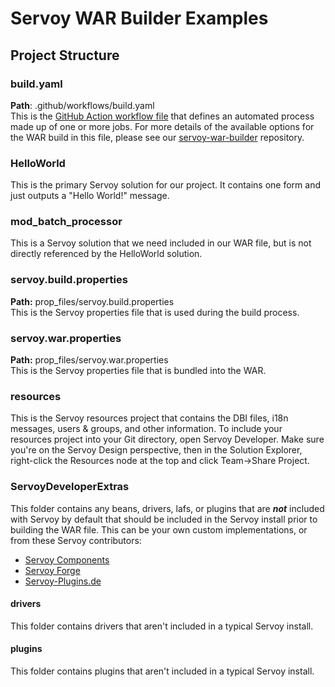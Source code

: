 # Servoy WAR Builder Examples

## Project Structure

### build.yaml
**Path**: .github/workflows/build.yaml  
This is the [GitHub Action workflow file](https://docs.github.com/en/actions/using-workflows/workflow-syntax-for-github-actions) that defines an automated process made up of one or more jobs. For more details of the available options for the WAR build in this file, please see our [servoy-war-builder](https://github.com/itechpros/servoy-war-builder) repository.

### HelloWorld
This is the primary Servoy solution for our project. It contains one form and just outputs a "Hello World!" message.

### mod_batch_processor
This is a Servoy solution that we need included in our WAR file, but is not directly referenced by the HelloWorld solution.

### servoy.build.properties
**Path:** prop_files/servoy.build.properties  
This is the Servoy properties file that is used during the build process.

### servoy.war.properties
**Path:** prop_files/servoy.war.properties  
This is the Servoy properties file that is bundled into the WAR.

### resources
This is the Servoy resources project that contains the DBI files, i18n messages, users & groups, and other information. To include your resources project into your Git directory, open Servoy Developer. Make sure you're on the Servoy Design perspective, then in the Solution Explorer, right-click the Resources node at the top and click Team->Share Project.

### ServoyDeveloperExtras
This folder contains any beans, drivers, lafs, or plugins that are ***not*** included with Servoy by default that should be included in the Servoy install prior to building the WAR file. This can be your own custom implementations, or from these Servoy contributors:
- [Servoy Components](https://servoycomponents.com)
- [Servoy Forge](https://www.servoyforge.net/)
- [Servoy-Plugins.de](http://www.servoy-plugins.de)

#### drivers
This folder contains drivers that aren't included in a typical Servoy install.

#### plugins
This folder contains plugins that aren't included in a typical Servoy install.